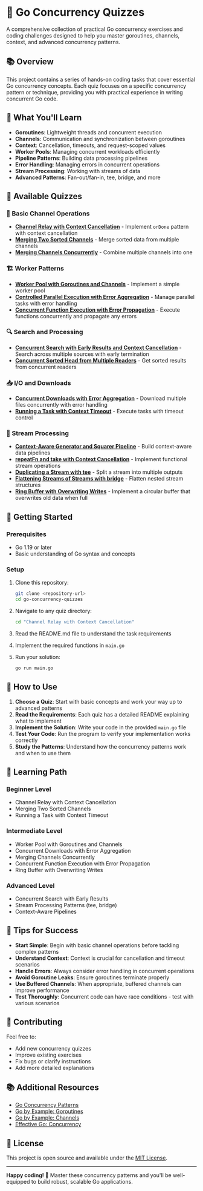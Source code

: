# 🚀 Go Concurrency Quizzes

A comprehensive collection of practical Go concurrency exercises and coding challenges designed to help you master goroutines, channels, context, and advanced concurrency patterns.

## 📚 Overview

This project contains a series of hands-on coding tasks that cover essential Go concurrency concepts. Each quiz focuses on a specific concurrency pattern or technique, providing you with practical experience in writing concurrent Go code.

## 🎯 What You'll Learn

- **Goroutines**: Lightweight threads and concurrent execution
- **Channels**: Communication and synchronization between goroutines
- **Context**: Cancellation, timeouts, and request-scoped values
- **Worker Pools**: Managing concurrent workloads efficiently
- **Pipeline Patterns**: Building data processing pipelines
- **Error Handling**: Managing errors in concurrent operations
- **Stream Processing**: Working with streams of data
- **Advanced Patterns**: Fan-out/fan-in, tee, bridge, and more

## 📁 Available Quizzes

### 🔄 Basic Channel Operations

- **[Channel Relay with Context Cancellation](Channel%20Relay%20with%20Context%20Cancellation/)** - Implement `orDone` pattern with context cancellation
- **[Merging Two Sorted Channels](Merging%20Two%20Sorted%20Channels/)** - Merge sorted data from multiple channels
- **[Merging Channels Concurrently](Merging%20Channels%20Concurrently/)** - Combine multiple channels into one

### 🏗️ Worker Patterns

- **[Worker Pool with Goroutines and Channels](Worker%20Pool%20with%20Goroutines%20and%20Channels/)** - Implement a simple worker pool
- **[Controlled Parallel Execution with Error Aggregation](Controlled%20Parallel%20Execution%20with%20Error%20Aggregation/)** - Manage parallel tasks with error handling
- **[Concurrent Function Execution with Error Propagation](Concurrent%20Function%20Execution%20with%20Error%20Propagation/)** - Execute functions concurrently and propagate any errors

### 🔍 Search and Processing

- **[Concurrent Search with Early Results and Context Cancellation](Concurrent%20Search%20with%20Early%20Results%20and%20Context%20Cancellation/)** - Search across multiple sources with early termination
- **[Concurrent Sorted Head from Multiple Readers](Concurrent%20Sorted%20Head%20from%20Multiple%20Readers/)** - Get sorted results from concurrent readers

### 📥 I/O and Downloads

- **[Concurrent Downloads with Error Aggregation](Concurrent%20Downloads%20with%20Error%20Aggregation/)** - Download multiple files concurrently with error handling
- **[Running a Task with Context Timeout](Running%20a%20Task%20with%20Context%20Timeout/)** - Execute tasks with timeout control

### 🔄 Stream Processing

- **[Context-Aware Generator and Squarer Pipeline](Context-Aware%20Generator%20and%20Squarer%20Pipeline/)** - Build context-aware data pipelines
- **[repeatFn and take with Context Cancellation](repeatFn%20and%20take%20with%20Context%20Cancellation/)** - Implement functional stream operations
- **[Duplicating a Stream with tee](Duplicating%20a%20Stream%20with%20tee/)** - Split a stream into multiple outputs
- **[Flattening Streams of Streams with bridge](Flattening%20Streams%20of%20Streams%20with%20bridge/)** - Flatten nested stream structures
- **[Ring Buffer with Overwriting Writes](Ring%20Buffer%20with%20Overwriting%20Writes/)** - Implement a circular buffer that overwrites old data when full

## 🚀 Getting Started

### Prerequisites

- Go 1.19 or later
- Basic understanding of Go syntax and concepts

### Setup

1. Clone this repository:

   ```bash
   git clone <repository-url>
   cd go-concurrency-quizzes
   ```

2. Navigate to any quiz directory:

   ```bash
   cd "Channel Relay with Context Cancellation"
   ```

3. Read the README.md file to understand the task requirements

4. Implement the required functions in `main.go`

5. Run your solution:
   ```bash
   go run main.go
   ```

## 🎯 How to Use

1. **Choose a Quiz**: Start with basic concepts and work your way up to advanced patterns
2. **Read the Requirements**: Each quiz has a detailed README explaining what to implement
3. **Implement the Solution**: Write your code in the provided `main.go` file
4. **Test Your Code**: Run the program to verify your implementation works correctly
5. **Study the Patterns**: Understand how the concurrency patterns work and when to use them

## 📖 Learning Path

### Beginner Level

- Channel Relay with Context Cancellation
- Merging Two Sorted Channels
- Running a Task with Context Timeout

### Intermediate Level

- Worker Pool with Goroutines and Channels
- Concurrent Downloads with Error Aggregation
- Merging Channels Concurrently
- Concurrent Function Execution with Error Propagation
- Ring Buffer with Overwriting Writes

### Advanced Level

- Concurrent Search with Early Results
- Stream Processing Patterns (tee, bridge)
- Context-Aware Pipelines

## 🔧 Tips for Success

- **Start Simple**: Begin with basic channel operations before tackling complex patterns
- **Understand Context**: Context is crucial for cancellation and timeout scenarios
- **Handle Errors**: Always consider error handling in concurrent operations
- **Avoid Goroutine Leaks**: Ensure goroutines terminate properly
- **Use Buffered Channels**: When appropriate, buffered channels can improve performance
- **Test Thoroughly**: Concurrent code can have race conditions - test with various scenarios

## 🤝 Contributing

Feel free to:

- Add new concurrency quizzes
- Improve existing exercises
- Fix bugs or clarify instructions
- Add more detailed explanations

## 📚 Additional Resources

- [Go Concurrency Patterns](https://go.dev/blog/pipelines)
- [Go by Example: Goroutines](https://gobyexample.com/goroutines)
- [Go by Example: Channels](https://gobyexample.com/channels)
- [Effective Go: Concurrency](https://go.dev/doc/effective_go#concurrency)

## 📄 License

This project is open source and available under the [MIT License](LICENSE).

---

**Happy coding! 🎉** Master these concurrency patterns and you'll be well-equipped to build robust, scalable Go applications.
